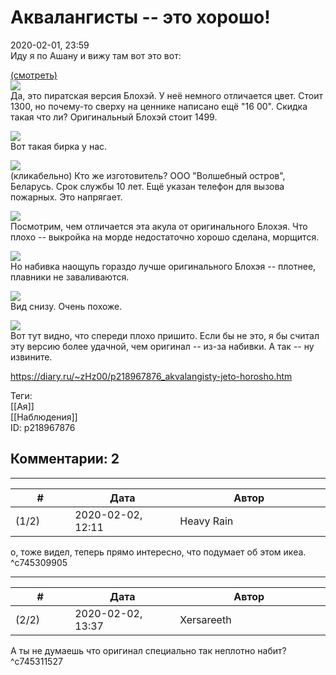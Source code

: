 Аквалангисты -- это хорошо!
===========================

  
2020-02-01, 23:59  
 Иду я по Ашану и вижу там вот это вот:   
   
  [(смотреть)](https://zHz00.diary.ru/p218967876.htm?index=1#linkmore218967876m1)       
  [![](https://i.imgur.com/m6wUjBkl.jpg)](https://i.imgur.com/m6wUjBk.jpg)    
 Да, это пиратская версия Блохэй. У неё немного отличается цвет. Стоит 1300, но почему-то сверху на ценнике написано ещё "16 00". Скидка такая что ли? Оригинальный Блохэй стоит 1499.   
   
  [![](https://i.imgur.com/f11h6aml.jpg)](https://i.imgur.com/f11h6am.jpg)    
 Вот такая бирка у нас.   
   
  [![](https://i.imgur.com/EndM7wsl.jpg)](https://i.imgur.com/EndM7ws.jpg)    
 (кликабельно) Кто же изготовитель? ООО "Волшебный остров", Беларусь. Срок службы 10 лет. Ещё указан телефон для вызова пожарных. Это напрягает.   
   
  [![](https://i.imgur.com/uuk0gKPl.jpg)](https://i.imgur.com/uuk0gKP.jpg)    
 Посмотрим, чем отличается эта акула от оригинального Блохэя. Что плохо -- выкройка на морде недостаточно хорошо сделана, морщится.   
   
  [![](https://i.imgur.com/3MywOT1l.jpg)](https://i.imgur.com/3MywOT1.jpg)    
 Но набивка наощупь гораздо лучше оригинального Блохэя -- плотнее, плавники не заваливаются.   
   
  [![](https://i.imgur.com/srGFA7Gl.jpg)](https://i.imgur.com/srGFA7G.jpg)    
 Вид снизу. Очень похоже.   
   
  [![](https://i.imgur.com/538QGXgl.jpg)](https://i.imgur.com/538QGXg.jpg)    
 Вот тут видно, что спереди плохо пришито. Если бы не это, я бы считал эту версию более удачной, чем оригинал -- из-за набивки. А так -- ну извините.   
      
  
<https://diary.ru/~zHz00/p218967876_akvalangisty-jeto-horosho.htm>  
  
Теги:  
[[Ая]]  
[[Наблюдения]]  
ID: p218967876  


Комментарии: 2
--------------

  


---



|         #         |              Дата              |                     Автор                     |           ID           |
| --- | --- | --- | --- |
| (1/2) | 2020-02-02, 12:11 | Heavy Rain | c745309905 |

  
 о, тоже видел, теперь прямо интересно, что подумает об этом икеа.   
 ^c745309905

---



|         #         |              Дата              |                     Автор                     |           ID           |
| --- | --- | --- | --- |
| (2/2) | 2020-02-02, 13:37 | Xersareeth | c745311527 |

  
 А ты не думаешь что оригинал специально так неплотно набит?   
 ^c745311527